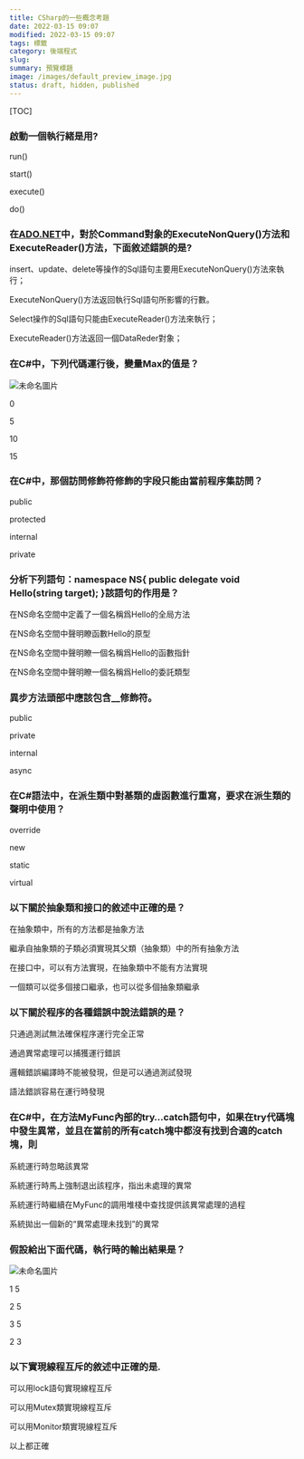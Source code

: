 ```yaml
---
title: CSharp的一些概念考題
date: 2022-03-15 09:07
modified: 2022-03-15 09:07
tags: 標籤
category: 後端程式
slug:
summary: 預覽標題
image: /images/default_preview_image.jpg
status: draft, hidden, published
---
```


[TOC]

### 啟動一個執行緒是用?

run()

start()

execute()

do()

### 在[ADO.NET](https://www.google.com/url?q=http://ADO.NET&sa=D&source=editors&ust=1647308808980340&usg=AOvVaw282aa1diQzPHhAWaNCoKlg)中，對於Command對象的ExecuteNonQuery()方法和ExecuteReader()方法，下面敘述錯誤的是?


insert、update、delete等操作的Sql語句主要用ExecuteNonQuery()方法來執行；

ExecuteNonQuery()方法返回執行Sql語句所影響的行數。

Select操作的Sql語句只能由ExecuteReader()方法來執行；

ExecuteReader()方法返回一個DataReder對象；

### 在C#中，下列代碼運行後，變量Max的值是？

![未命名圖片](https://lh6.googleusercontent.com/jnk3mLIE2JM3ASZEVsadAcPNGvy-m0xMyD0MDkdgA7qYfoSNFjYrkt4CTvRp2XjPkH4PM_srb1pI930OgFRVxp5qkwYcSBwpmEVuJOrw_i3JD216XbXonWk-MZqY61TF=w740)

0

5

10

15

### 在C#中，那個訪問修飾符修飾的字段只能由當前程序集訪問？

public

protected

internal

private

### 分析下列語句：namespace NS{ public delegate void Hello(string target); }該語句的作用是？

在NS命名空間中定義了一個名稱爲Hello的全局方法

在NS命名空間中聲明瞭函數Hello的原型

在NS命名空間中聲明瞭一個名稱爲Hello的函數指針

在NS命名空間中聲明瞭一個名稱爲Hello的委託類型

### 異步方法頭部中應該包含__修飾符。

public

private

internal

async

### 在C#語法中，在派生類中對基類的虛函數進行重寫，要求在派生類的聲明中使用？

override

new

static

virtual

### 以下關於抽象類和接口的敘述中正確的是？

在抽象類中，所有的方法都是抽象方法

繼承自抽象類的子類必須實現其父類（抽象類）中的所有抽象方法

在接口中，可以有方法實現，在抽象類中不能有方法實現

一個類可以從多個接口繼承，也可以從多個抽象類繼承

### 以下關於程序的各種錯誤中說法錯誤的是？

只通過測試無法確保程序運行完全正常

通過異常處理可以捕獲運行錯誤

邏輯錯誤編譯時不能被發現，但是可以通過測試發現

語法錯誤容易在運行時發現

### 在C#中，在方法MyFunc內部的try…catch語句中，如果在try代碼塊中發生異常，並且在當前的所有catch塊中都沒有找到合適的catch塊，則

系統運行時忽略該異常

系統運行時馬上強制退出該程序，指出未處理的異常

系統運行時繼續在MyFunc的調用堆棧中查找提供該異常處理的過程

系統拋出一個新的“異常處理未找到”的異常

### 假設給出下面代碼，執行時的輸出結果是？


![未命名圖片](https://lh5.googleusercontent.com/0qNf-_tlPCDnXaSwRT4X4mWHVFOH_hqjY7mkaddzL45l5l40FZrcOA8M9NDkciyt-OdZvSLodBnTHEi0n_4SJMsRFhweiMvhcU3gyu_XvOTjkDQ0szJJTbWDL-UoRXB_=w740)

1 5

2 5

3 5

2 3

### 以下實現線程互斥的敘述中正確的是.

可以用lock語句實現線程互斥

可以用Mutex類實現線程互斥

可以用Monitor類實現線程互斥

以上都正確